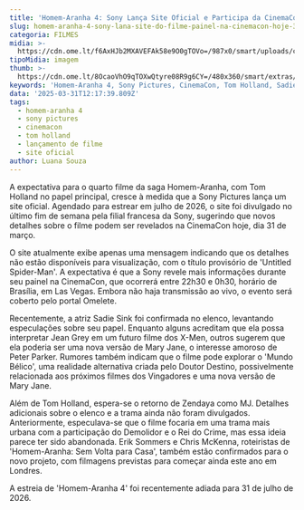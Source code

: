 ```yaml
---
title: 'Homem-Aranha 4: Sony Lança Site Oficial e Participa da CinemaCon Hoje'
slug: homem-aranha-4-sony-lana-site-do-filme-painel-na-cinemacon-hoje-31
categoria: FILMES
midia: >-
  https://cdn.ome.lt/f6AxHJb2MXAVEFAk58e9O0gTOVo=/987x0/smart/uploads/conteudo/fotos/imagem_2025-03-31_091107612.png
tipoMidia: imagem
thumb: >-
  https://cdn.ome.lt/8OcaoVhO9qTOXwQtyre08R9g6CY=/480x360/smart/extras/conteudos/imagem_2025-03-31_090651588.png
keywords: 'Homem-Aranha 4, Sony Pictures, CinemaCon, Tom Holland, Sadie Sink, Marvel'
data: '2025-03-31T12:17:39.809Z'
tags:
  - homem-aranha 4
  - sony pictures
  - cinemacon
  - tom holland
  - lançamento de filme
  - site oficial
author: Luana Souza
---
```


A expectativa para o quarto filme da saga Homem-Aranha, com Tom Holland no papel principal, cresce à medida que a Sony Pictures lança um site oficial. Agendado para estrear em julho de 2026, o site foi divulgado no último fim de semana pela filial francesa da Sony, sugerindo que novos detalhes sobre o filme podem ser revelados na CinemaCon hoje, dia 31 de março.

O site atualmente exibe apenas uma mensagem indicando que os detalhes não estão disponíveis para visualização, com o título provisório de 'Untitled Spider-Man'. A expectativa é que a Sony revele mais informações durante seu painel na CinemaCon, que ocorrerá entre 22h30 e 0h30, horário de Brasília, em Las Vegas. Embora não haja transmissão ao vivo, o evento será coberto pelo portal Omelete.

Recentemente, a atriz Sadie Sink foi confirmada no elenco, levantando especulações sobre seu papel. Enquanto alguns acreditam que ela possa interpretar Jean Grey em um futuro filme dos X-Men, outros sugerem que ela poderia ser uma nova versão de Mary Jane, o interesse amoroso de Peter Parker. Rumores também indicam que o filme pode explorar o 'Mundo Bélico', uma realidade alternativa criada pelo Doutor Destino, possivelmente relacionada aos próximos filmes dos Vingadores e uma nova versão de Mary Jane.

Além de Tom Holland, espera-se o retorno de Zendaya como MJ. Detalhes adicionais sobre o elenco e a trama ainda não foram divulgados. Anteriormente, especulava-se que o filme focaria em uma trama mais urbana com a participação do Demolidor e o Rei do Crime, mas essa ideia parece ter sido abandonada. Erik Sommers e Chris McKenna, roteiristas de 'Homem-Aranha: Sem Volta para Casa', também estão confirmados para o novo projeto, com filmagens previstas para começar ainda este ano em Londres.

A estreia de 'Homem-Aranha 4' foi recentemente adiada para 31 de julho de 2026.
